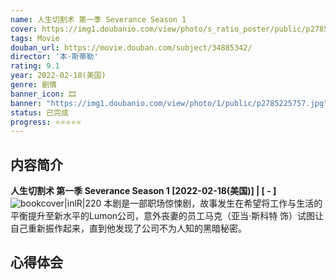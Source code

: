 ```yaml
---
name: 人生切割术 第一季 Severance Season 1
cover: https://img1.doubanio.com/view/photo/s_ratio_poster/public/p2785225757.jpg
tags: Movie
douban_url: https://movie.douban.com/subject/34885342/
director: '本·斯蒂勒'
rating: 9.1
year: 2022-02-18(美国)
genre: 剧情
banner_icon: 🎞 
banner: "https://img1.doubanio.com/view/photo/1/public/p2785225757.jpg"
status: 已完成
progress: ⭐⭐⭐⭐⭐
---
```


## 内容简介
**人生切割术 第一季 Severance Season 1 [2022-02-18(美国)] | [ - ]** ![bookcover|inlR|220](https://img1.doubanio.com/view/photo/s_ratio_poster/public/p2785225757.jpg)
本剧是一部职场惊悚剧，故事发生在希望将工作与生活的平衡提升至新水平的Lumon公司，意外丧妻的员工马克（亚当·斯科特 饰）试图让自己重新振作起来，直到他发现了公司不为人知的黑暗秘密。









## 心得体会


